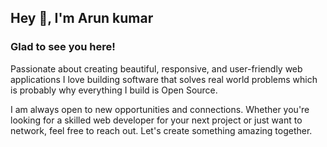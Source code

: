 ## Hey 👋, I'm Arun kumar  
  



### Glad to see you here!  
Passionate about creating beautiful, responsive, and user-friendly web applications
I love building software that solves real world problems which is probably why everything I build is Open Source.

I am always open to new opportunities and connections. Whether you're looking for a skilled web developer for your next project or just want to network, feel free to reach out. Let's create something amazing together.

